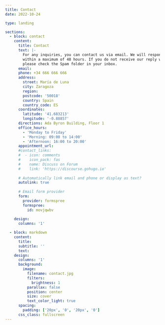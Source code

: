 ```yaml
---
title: Contact
date: 2022-10-24

type: landing

sections:
  - block: contact
    content:
      title: Contact
      text: |-
        For any inquiries, you can contact us via email. We will respond to your request
        within a maximum of 48 hours. If you do not receive our reply within this time,
        please check the Spam folder in your inbox.
      email: 
      phone: +34 666 666 666
      address:
        street: María de Luna
        city: Zaragoza
        region: 
        postcode: '50018'
        country: Spain
        country_code: ES
      coordinates:
        latitude: '41.683213'
        longitude: '-0.88857'
      directions: Ada Byron Building, Floor 1
      office_hours:
        - 'Monday to Friday'
        - 'Morning: 09:00 to 14:00'
        - 'Afternoon: 16:00 to 20:00'
      appointment_url: 
      #contact_links:
      #  - icon: comments
      #    icon_pack: fas
      #    name: Discuss on Forum
      #    link: 'https://discourse.gohugo.io'
    
      # Automatically link email and phone or display as text?
      autolink: true
    
      # Email form provider
      form:
        provider: formspree
        formspree:
          id: movjqwbv
        
    design:
      columns: '1'

  - block: markdown
    content:
      title:
      subtitle: ''
      text:
    design:
      columns: '1'
      background:
        image: 
          filename: contact.jpg
          filters:
            brightness: 1
          parallax: false
          position: center
          size: cover
          text_color_light: true
      spacing:
        padding: ['20px', '0', '20px', '0']
      css_class: fullscreen
---
```


